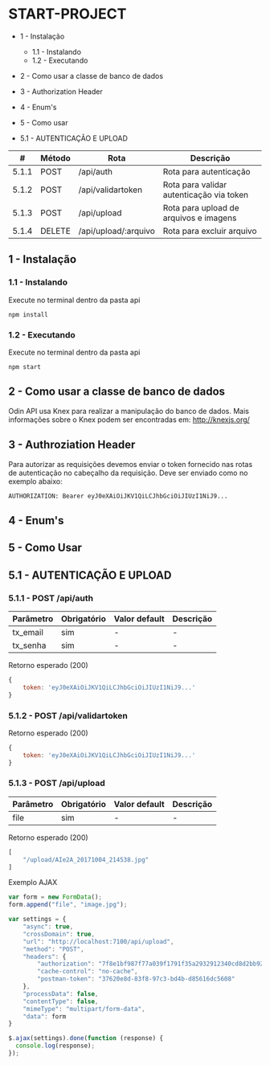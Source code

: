 # START-PROJECT

- 1 - Instalação
    - 1.1 - Instalando
    - 1.2 - Executando
- 2 - Como usar a classe de banco de dados
- 3 - Authorization Header
- 4 - Enum's
- 5 - Como usar

- 5.1 - AUTENTICAÇÃO E UPLOAD

|#|Método|Rota|Descrição|
|---|---|---|---|
|5.1.1|POST|/api/auth| Rota para autenticação|
|5.1.2|POST|/api/validartoken| Rota para validar autenticação via token|
|5.1.3|POST|/api/upload| Rota para upload de arquivos e imagens|
|5.1.4|DELETE|/api/upload/:arquivo| Rota para excluir arquivo|

## 1 - Instalação

### 1.1 - Instalando

Execute no terminal dentro da pasta api

```
npm install
```

### 1.2 - Executando

Execute no terminal dentro da pasta api

```
npm start
```

## 2 - Como usar a classe de banco de dados

Odin API usa Knex para realizar a manipulação do banco de dados. 
Mais informações sobre o Knex podem ser encontradas em: http://knexjs.org/

## 3 - Authroziation Header

Para autorizar as requisições devemos enviar o token fornecido nas rotas de autenticação 
no cabeçalho da requisição. Deve ser enviado como no exemplo abaixo: 

```
AUTHORIZATION: Bearer eyJ0eXAiOiJKV1QiLCJhbGciOiJIUzI1NiJ9...
```

## 4 - Enum's



## 5 - Como Usar

## 5.1 - AUTENTICAÇÃO E UPLOAD

### 5.1.1 - POST /api/auth

|Parâmetro|Obrigatório|Valor default|Descrição|
|---|---|---|---|
|tx_email|sim|-|-|
|tx_senha|sim|-|-|

Retorno esperado (200)

```JAVASCRIPT
{
    token: 'eyJ0eXAiOiJKV1QiLCJhbGciOiJIUzI1NiJ9...'
}
```

### 5.1.2 - POST /api/validartoken

Retorno esperado (200)

```JAVASCRIPT
{
    token: 'eyJ0eXAiOiJKV1QiLCJhbGciOiJIUzI1NiJ9...'
}
```

### 5.1.3 - POST /api/upload

|Parâmetro|Obrigatório|Valor default|Descrição|
|---|---|---|---|
|file|sim|-|-|

Retorno esperado (200)

```JAVASCRIPT
[
    "/upload/AIe2A_20171004_214538.jpg"
]
```

Exemplo AJAX
```JAVASCRIPT
var form = new FormData();
form.append("file", "image.jpg");

var settings = {
    "async": true,
    "crossDomain": true,
    "url": "http://localhost:7100/api/upload",
    "method": "POST",
    "headers": {
        "authorization": "7f8e1bf987f77a039f1791f35a2932912340cd8d2bb92e8087745123b895c638c710357067460a0937d54384ddcf1e7d82bf629a78",
        "cache-control": "no-cache",
        "postman-token": "37620e8d-83f8-97c3-bd4b-d85616dc5608"
    },
    "processData": false,
    "contentType": false,
    "mimeType": "multipart/form-data",
    "data": form
}

$.ajax(settings).done(function (response) {
  console.log(response);
});
```